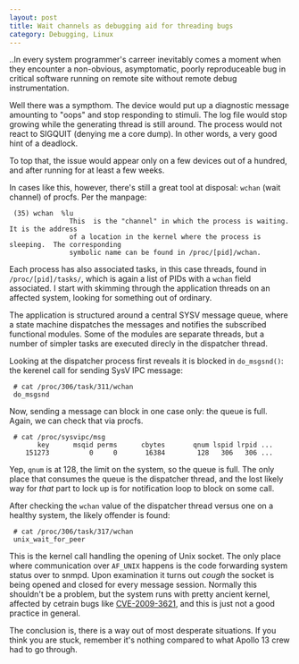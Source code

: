```yaml
---
layout: post
title: Wait channels as debugging aid for threading bugs
category: Debugging, Linux
---
```


..In every system programmer's carreer inevitably comes a moment when they encounter a non-obvious, asymptomatic, poorly reproduceable bug in critical software running on remote site without remote debug instrumentation.

Well there was a sympthom. The device would put up a diagnostic message amounting to "oops" and stop responding to stimuli. The log file would stop growing while the generating thread is still around. The process would not react to SIGQUIT (denying me a core dump). In other words, a very good hint of a deadlock.

To top that, the issue would appear only on a few devices out of a hundred, and after running for at least a few weeks.

In cases like this, however, there's still a great tool at disposal: `wchan` (wait channel) of procfs. Per the manpage:

```
 (35) wchan  %lu
               This  is the "channel" in which the process is waiting.  It is the address
			   of a location in the kernel where the process is sleeping.  The corresponding
			   symbolic name can be found in /proc/[pid]/wchan.
```

Each process has also associated tasks, in this case threads, found in `/proc/[pid]/tasks/`, which is again a list of PIDs with a `wchan` field associated. I start with skimming through the application threads on an affected system, looking for something out of ordinary.

The application is structured around a central SYSV message queue, where a state machine dispatches the messages and notifies the subscribed functional modules. Some of the modules are separate threads, but a number of simpler tasks are executed direcly in the dispatcher thread.

Looking at the dispatcher process first reveals it is blocked in `do_msgsnd()`: the kerenel call for sending SysV IPC message:

```
 # cat /proc/306/task/311/wchan 
 do_msgsnd
```

Now, sending a message can block in one case only: the queue is full. Again, we can check that via procfs.

```
 # cat /proc/sysvipc/msg
       key      msqid perms      cbytes       qnum lspid lrpid ...
    151273          0     0       16384        128   306   306 ...
```

Yep, `qnum` is at 128, the limit on the system, so the queue is full. The only place that consumes the queue is the dispatcher thread, and the lost likely way for *that* part to lock up is for notification loop to block on some call.

After checking the `wchan` value of the dispatcher thread versus one on a healthy system, the likely offender is found:

```
 # cat /proc/306/task/317/wchan 
 unix_wait_for_peer
```

This is the kernel call handling the opening of Unix socket. The only place where communication over `AF_UNIX` happens is the code forwarding system status over to snmpd. Upon examination it turns out *cough* the socket is being opened and closed for every message session. Normally this shouldn't be a problem, but the system runs with pretty ancient kernel, affected by cetrain bugs like [CVE-2009-3621](http://cve.mitre.org/cgi-bin/cvename.cgi?name=CVE-2009-3621), and this is just not a good practice in general.

The conclusion is, there is a way out of most desperate situations. If you think you are stuck, remember it's nothing compared to what Apollo 13 crew had to go through.



